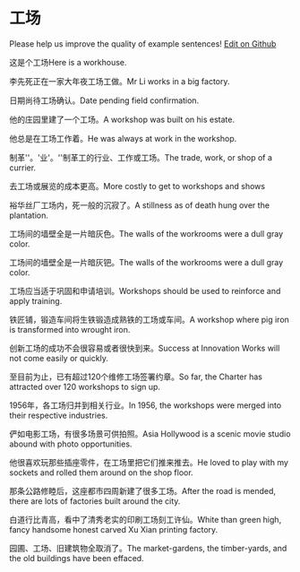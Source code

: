 # 工场

Please help us improve the quality of example sentences! [Edit on Github](https://github.com/jiyushe/jiyu-example-sentence-source/blob/main/chinese/gongchang_2.md)

<p><span class="chinese">这是个工场</span><span class="english">Here is a workhouse.</span></p>

<p><span class="chinese">李先死正在一家大年夜工场工做。</span><span class="english">Mr Li works in a big factory.</span></p>

<p><span class="chinese">日期尚待工场确认。</span><span class="english">Date pending field confirmation.</span></p>

<p><span class="chinese">他的庄园里建了一个工场。</span><span class="english">A workshop was built on his estate.</span></p>

<p><span class="chinese">他总是在工场工作着。</span><span class="english">He was always at work in the workshop.</span></p>

<p><span class="chinese">制革''。'业'。''制革工的行业、工作或工场。</span><span class="english">The trade, work, or shop of a currier.</span></p>

<p><span class="chinese">去工场或展览的成本更高。</span><span class="english">More costly to get to workshops and shows</span></p>

<p><span class="chinese">裕华丝厂工场内，死一般的沉寂了。</span><span class="english">A stillness as of death hung over the plantation.</span></p>

<p><span class="chinese">工场间的墙壁全是一片暗灰色。</span><span class="english">The walls of the workrooms were a dull gray color.</span></p>

<p><span class="chinese">工场间的墙壁全是一片暗灰钯。</span><span class="english">The walls of the workrooms were a dull gray color.</span></p>

<p><span class="chinese">工场应当适于巩固和申请培训。</span><span class="english">Workshops should be used to reinforce and apply training.</span></p>

<p><span class="chinese">铁匠铺，锻造车间将生铁锻造成熟铁的工场或车间。</span><span class="english">A workshop where pig iron is transformed into wrought iron.</span></p>

<p><span class="chinese">创新工场的成功不会很容易或者很快到来。</span><span class="english">Success at Innovation Works will not come easily or quickly.</span></p>

<p><span class="chinese">至目前为止，已有超过120个维修工场签署约章。</span><span class="english">So far, the Charter has attracted over 120 workshops to sign up.</span></p>

<p><span class="chinese">1956年，各工场归并到相关行业。</span><span class="english">In 1956, the workshops were merged into their respective industries.</span></p>

<p><span class="chinese">俨如电影工场，有很多场景可供拍照。</span><span class="english">Asia Hollywood is a scenic movie studio abound with photo opportunities.</span></p>

<p><span class="chinese">他很喜欢玩那些插座零件，在工场里把它们推来推去。</span><span class="english">He loved to play with my sockets and rolled them around on the shop floor.</span></p>

<p><span class="chinese">那条公路修睦后，这座都市四周新建了很多工场。</span><span class="english">After the road is mended, there are lots of factories built around the city.</span></p>

<p><span class="chinese">白道行比青高，看中了清秀老实的印刷工场刻工许仙。</span><span class="english">White than green high, fancy handsome honest carved Xu Xian printing factory.</span></p>

<p><span class="chinese">园圃、工场、旧建筑物全取消了。</span><span class="english">The market-gardens, the timber-yards, and the old buildings have been effaced.</span></p>

